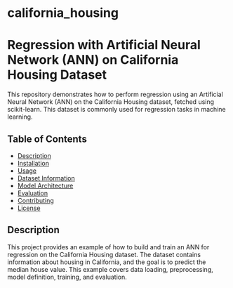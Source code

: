 # california_housing
# Regression with Artificial Neural Network (ANN) on California Housing Dataset

This repository demonstrates how to perform regression using an Artificial Neural Network (ANN) on the California Housing dataset, fetched using scikit-learn.  This dataset is commonly used for regression tasks in machine learning.

## Table of Contents

* [Description](#description)
* [Installation](#installation)
* [Usage](#usage)
* [Dataset Information](#dataset-information)
* [Model Architecture](#model-architecture)
* [Evaluation](#evaluation)
* [Contributing](#contributing)
* [License](#license)

## Description

This project provides an example of how to build and train an ANN for regression on the California Housing dataset.  The dataset contains information about housing in California, and the goal is to predict the median house value.  This example covers data loading, preprocessing, model definition, training, and evaluation.
